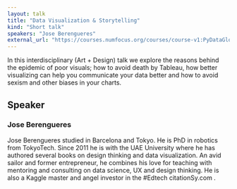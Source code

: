 ```yaml
---
layout: talk
title: "Data Visualization & Storytelling"
kind: "Short talk"
speakers: "Jose Berengueres"
external_url: "https://courses.numfocus.org/courses/course-v1:PyDataGlobal+PDG20-talks+2020/jump_to/block-v1:PyDataGlobal+PDG20-talks+2020+type@vertical+block@de2eb6c08a9f4e5286786aa4206646fb"
---
```


In this interdisciplinary (Art + Design) talk we explore the reasons behind the epidemic of poor visuals; how to avoid death by Tableau, how better visualizing can help you communicate your data better and how to avoid sexism and other biases in your charts.

## Speaker

### Jose Berengueres

Jose Berengueres studied in Barcelona and Tokyo. He is PhD  in robotics from TokyoTech. Since 2011 he is with the UAE University where he has authored several books on design thinking and data visualization. An avid sailor and former entrepreneur, he combines his love for teaching with mentoring  and consulting on data science, UX and design thinking. He is also a Kaggle master and angel investor in the #Edtech citationSy.com .
